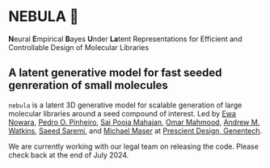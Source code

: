 # NEBULA 💫
**N**eural **E**mpirical **B**ayes **U**nder **La**tent Representations for Efficient and Controllable Design of Molecular Libraries

## A latent generative model for fast seeded genreration of small molecules

`nebula` is a latent 3D generative model for scalable generation of large molecular libraries around a seed compound of interest. Led by [Ewa Nowara](), [Pedro O. Pinheiro](), [Sai Pooja Mahajan](), [Omar Mahmood](), [Andrew M. Watkins](), [Saeed Saremi](), and [Michael Maser]() at [Prescient Design, Genentech](https://www.gene.com/scientists/our-scientists/prescient-design).


We are currently working with our legal team on releasing the code. Please check back at the end of July 2024.
